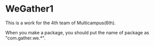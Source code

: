 # WeGather1
 This is a work for the 4th team of Multicampus(6th).
 
 When you make a package, you should put the name of package as "com.gather.we.*".
